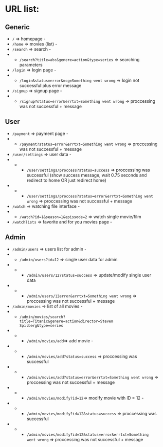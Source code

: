 # URL list:  
    
##  Generic  
  
* `/` => homepage -  
* `/home` => movies (list) -  
* `/search` => search - 
* * `/search?title=abc&genere=action&type=series` => searching parameters
* `/login` => login page -
* * `/login&status=error&msg=Something went wrong` => login not successful plus error message
* `/signup` => signup page -  
* * `/signup?status=error&errtxt=Something went wrong` => proccessing was not successful + message
  
  
## User  
  
* `/payment` => payment page -   
* * `/payment?status=error&errtxt=Something went wrong` => proccessing was not successful + message
* `/user/settings` => user data -  
* * * `/user/settings/proccess?status=success` => proccessing was successful (show success message, wait 0.75 seconds and redirect to home OR just redirect home)
* * * `/user/settings/proccess?status=error&errtxt=Something went wrong` => proccessing was not successful + message
* `/watch` => watching file interface -  
* * `/watch?id=1&season=1&epissode=2` => watch single movie/film
* `/watchlists` => favorite and for you movies page -  
  
  
## Admin  
  
* `/admin/users` => users list for admin -  
* * `/admin/users?id=12` => single user data for admin 
* * * `/admin/users/12?status=success` => update/modify single user data
* * * `/admin/users/12error&errtxt=Something went wrong` => proccessing was not successful + message
* `/admin/movies` => list of all movies -  
* * `/admin/movies/search?title=Titanic&genere=action&director=Steven Spilberg&type=series`
* * * `/admin/movies/add`=> add movie -  
* * * `/admin/movies/add?status=success` => proccessing was successful
* * * `/admin/movies/add?status=error&errtxt=Something went wrong` => proccessing was not successful + message
* * * `/admin/movies/modify?id=12`=> modify movie with ID = 12 -  
* * * `/admin/movies/modify?id=12&status=success` => proccessing was successful
* * * `/admin/movies/modify?id=12&status=error&errtxt=Something went wrong` => proccessing was not successful + message

